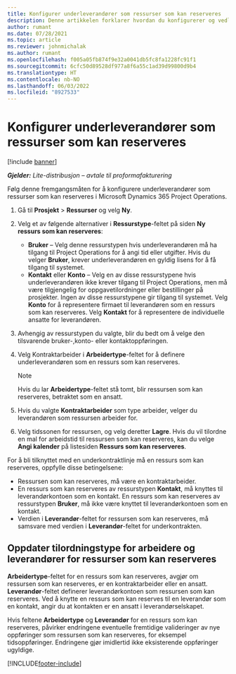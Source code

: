 ```yaml
---
title: Konfigurer underleverandører som ressurser som kan reserveres
description: Denne artikkelen forklarer hvordan du konfigurerer og vedlikeholder underleverandørressurser som er opprettet fra brukere og kontakter i systemet, slik at de kan knyttes til underkontrakter i Microsoft Dynamics 365 Project Operations.
author: rumant
ms.date: 07/28/2021
ms.topic: article
ms.reviewer: johnmichalak
ms.author: rumant
ms.openlocfilehash: f005a05fb874f9e32a0041db5fc8fa1228fc91f1
ms.sourcegitcommit: 6cfc50d89528df977a8f6a55c1ad39d99800d9b4
ms.translationtype: HT
ms.contentlocale: nb-NO
ms.lasthandoff: 06/03/2022
ms.locfileid: "8927533"
---
```

# <a name="set-up-subcontractors-as-bookable-resources"></a>Konfigurer underleverandører som ressurser som kan reserveres

[!include [banner](../../includes/dataverse-preview.md)]

_**Gjelder:** Lite-distribusjon – avtale til proformafakturering_

Følg denne fremgangsmåten for å konfigurere underleverandører som ressurser som kan reserveres i Microsoft Dynamics 365 Project Operations.

1. Gå til **Prosjekt** \> **Ressurser** og velg **Ny**.
2. Velg et av følgende alternativer i **Ressurstype**-feltet på siden **Ny ressurs som kan reserveres**:

    - **Bruker** – Velg denne ressurstypen hvis underleverandøren må ha tilgang til Project Operations for å angi tid eller utgifter. Hvis du velger **Bruker**, krever underleverandøren en gyldig lisens for å få tilgang til systemet.
    - **Kontakt** eller **Konto** – Velg en av disse ressurstypene hvis underleverandøren ikke krever tilgang til Project Operations, men må være tilgjengelig for oppgavetilordninger eller bestillinger på prosjekter. Ingen av disse ressurstypene gir tilgang til systemet. Velg **Konto** for å representere firmaet til leverandøren som en ressurs som kan reserveres. Velg **Kontakt** for å representere de individuelle ansatte for leverandøren.

3. Avhengig av ressurstypen du valgte, blir du bedt om å velge den tilsvarende bruker-,konto- eller kontaktoppføringen.
4. Velg Kontraktarbeider i **Arbeidertype**-feltet for å definere underleverandøren som en ressurs som kan reserveres.

    > [!NOTE]
    > Hvis du lar **Arbeidertype**-feltet stå tomt, blir ressursen som kan reserveres, betraktet som en ansatt.

5. Hvis du valgte **Kontraktarbeider** som type arbeider, velger du leverandøren som ressursen arbeider for.
6. Velg tidssonen for ressursen, og velg deretter **Lagre**. Hvis du vil tilordne en mal for arbeidstid til ressursen som kan reserveres, kan du velge **Angi kalender** på listesiden **Ressurs som kan reserveres**.

For å bli tilknyttet med en underkontraktlinje må en ressurs som kan reserveres, oppfylle disse betingelsene:

- Ressursen som kan reserveres, må være en kontraktarbeider.
- En ressurs som kan reserveres av ressurstypen **Kontakt**, må knyttes til leverandørkontoen som en kontakt. En ressurs som kan reserveres av ressurstypen **Bruker**, må ikke være knyttet til leverandørkontoen som en kontakt.
- Verdien i **Leverandør**-feltet for ressursen som kan reserveres, må samsvare med verdien i **Leverandør**-feltet for underkontrakten.

## <a name="update-the-type-of-worker-and-vendor-mapping-for-bookable-resources"></a>Oppdater tilordningstype for arbeidere og leverandører for ressurser som kan reserveres

**Arbeidertype**-feltet for en ressurs som kan reserveres, avgjør om ressursen som kan reserveres, er en kontraktarbeider eller en ansatt. **Leverandør**-feltet definerer leverandørkontoen som ressursen som kan reserveres. Ved å knytte en ressurs som kan reserves til en leverandør som en kontakt, angir du at kontakten er en ansatt i leverandørselskapet.

Hvis feltene **Arbeidertype** og **Leverandør** for en ressurs som kan reserveres, påvirker endringene eventuelle fremtidige valideringer av nye oppføringer som ressursen som kan reserveres, for eksempel tidsoppføringer. Endringene gjør imidlertid ikke eksisterende oppføringer ugyldige.

[!INCLUDE[footer-include](../../includes/footer-banner.md)]
